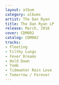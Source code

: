 ```yaml
---
layout: album
category: albums
artist: The Dan Ryan
title: The Dan Ryan LP
release: March, 2016
cover: CDM002
catalog: CDM002
tracks:
- Fleeting
- Filthy Lungs
- Fever Dreams
- Hold Down
- Tomb
- Tidewater Rain Love
- Tomorrow / Forever
---
```

